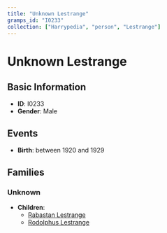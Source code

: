 ```yaml
---
title: "Unknown Lestrange"
gramps_id: "I0233"
collection: ["Harrypedia", "person", "Lestrange"]
---
```


# Unknown Lestrange

## Basic Information

- **ID**: I0233
- **Gender**: Male

## Events

- **Birth**: between 1920 and 1929

## Families

### Unknown

- **Children**:
  - [Rabastan Lestrange](//Lestrange/Rabastan/)
  - [Rodolphus Lestrange](//Lestrange/Rodolphus/)

